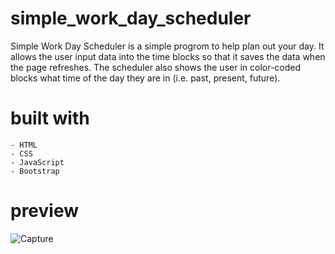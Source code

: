 # simple_work_day_scheduler

Simple Work Day Scheduler is a simple progrom to help plan out your day. It allows the user
input data into the time blocks so that it saves the data when the page refreshes. The scheduler also shows the user in color-coded blocks what time of the day they are in (i.e. past, present, future).

# built with
    - HTML
    - CSS
    - JavaScript
    - Bootstrap

# preview

![Capture](https://user-images.githubusercontent.com/87145391/131227031-3237759d-7de3-47ae-b4dc-ce5d367a1c43.JPG)